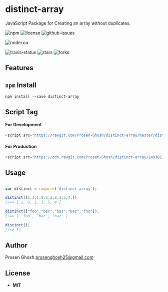 # distinct-array
JavaScript Package for Creating an array without duplicates.


![npm](https://img.shields.io/npm/v/distinct-array.svg) ![license](https://img.shields.io/npm/l/distinct-array.svg) ![github-issues](https://img.shields.io/github/issues/Prosen-Ghosh/distinct-array.svg)


![nodei.co](https://nodei.co/npm/distinct-array.png?downloads=true&downloadRank=true&stars=true)

![travis-status](https://img.shields.io/travis/Prosen-Ghosh/distinct-array.svg)
![stars](https://img.shields.io/github/stars/Prosen-Ghosh/distinct-array.svg)
![forks](https://img.shields.io/github/forks/Prosen-Ghosh/distinct-array.svg)

## Features


## `npm` Install

`npm install --save distinct-array`

## Script Tag

#### For Development

```js
<script src="https://rawgit.com/Prosen-Ghosh/distinct-array/master/distinct.js"></script>
```
#### For Production

```js
<script src="https://cdn.rawgit.com/Prosen-Ghosh/distinct-array/14938117/distinct.js"></script>
```

## Usage

```js

var distinct = require('distinct-array');

distinct([1,1,1,8,2,2,2,3,5,4,])
//=> [ 1, 8, 2, 3, 5, 4 ]

distinct(["foo","bar","baz","baz","foo"]);
//=> [ 'foo', 'bar', 'baz' ]

distinct();
//=> []

```

## Author

Prosen Ghosh <prosenghosh25@gmail.com>

## License

 - **MIT**
